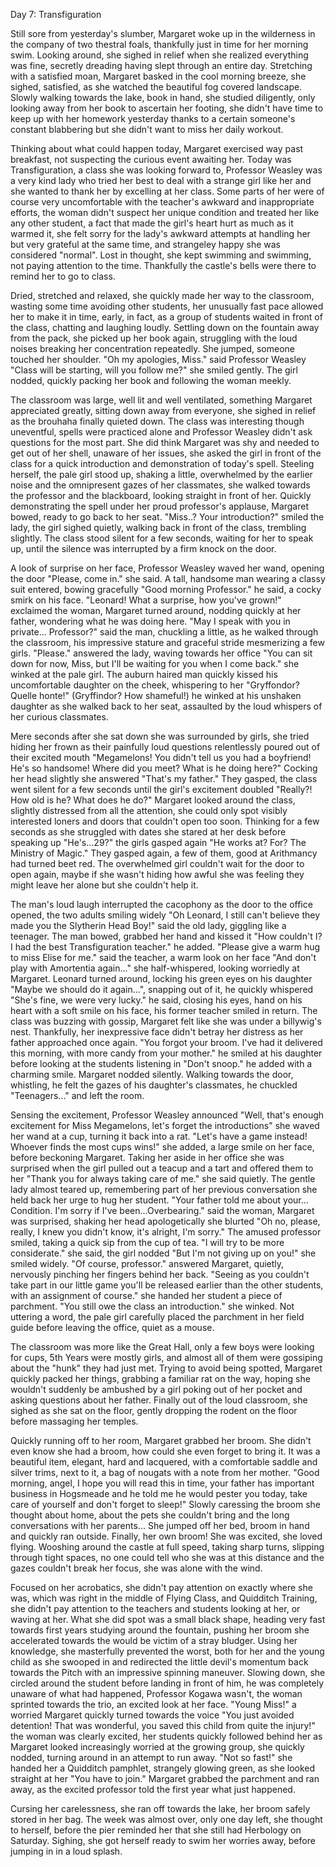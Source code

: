 Day 7: Transfiguration

Still sore from yesterday's slumber, Margaret woke up in the wilderness in the company of two thestral foals, thankfully just in time for her morning swim. Looking around, she sighed in relief when she realized everything was fine, secretly dreading having slept through an entire day.
Stretching with a satisfied moan, Margaret basked in the cool morning breeze, she sighed, satisfied, as she watched the beautiful fog covered landscape.
Slowly walking towards the lake, book in hand, she studied diligently, only looking away from her book to ascertain her footing, she didn't have time to keep up with her homework yesterday thanks to a certain someone's constant blabbering but she didn't want to miss her daily workout.

Thinking about what could happen today, Margaret exercised way past breakfast, not suspecting the curious event awaiting her. Today was Transfiguration, a class she was looking forward to, Professor Weasley was a very kind lady who tried her best to deal with a strange girl like her and she wanted to thank her by excelling at her class.
Some parts of her were of course very uncomfortable with the teacher's awkward and inappropriate efforts, the woman didn't suspect her unique condition and treated her like any other student, a fact that made the girl's heart hurt as much as it warmed it, she felt sorry for the lady's awkward attempts at handling her but very grateful at the same time, and strangeley happy she was considered "normal".
Lost in thought, she kept swimming and swimming, not paying attention to the time. Thankfully the castle's bells were there to remind her to go to class.

Dried, stretched and relaxed, she quickly made her way to the classroom, wasting some time avoiding other students, her unusually fast pace allowed her to make it in time, early, in fact, as a group of students waited in front of the class, chatting and laughing loudly.
Settling down on the fountain away from the pack, she picked up her book again, struggling with the loud noises breaking her concentration repeatedly.
She jumped, someone touched her shoulder. "Oh my apologies, Miss." said Professor Weasley "Class will be starting, will you follow me?" she smiled gently. The girl nodded, quickly packing her book and following the woman meekly.

The classroom was large, well lit and well ventilated, something Margaret appreciated greatly, sitting down away from everyone, she sighed in relief as the brouhaha finally quieted down. The class was interesting though uneventful, spells were practiced alone and Professor Weasley didn't ask questions for the most part.
She did think Margaret was shy and needed to get out of her shell, unaware of her issues, she asked the girl in front of the class for a quick introduction and demonstration of today's spell.
Steeling herself, the pale girl stood up, shaking a little, overwhelmed by the earlier noise and the omnipresent gazes of her classmates, she walked towards the professor and the blackboard, looking straight in front of her.
Quickly demonstrating the spell under her proud professor's applause, Margaret bowed, ready to go back to her seat.
"Miss..? Your introduction?" smiled the lady, the girl sighed quietly, walking back in front of the class, trembling slightly.
The class stood silent for a few seconds, waiting for her to speak up, until the silence was interrupted by a firm knock on the door.

A look of surprise on her face, Professor Weasley waved her wand, opening the door "Please, come in." she said.
A tall, handsome man wearing a classy suit entered, bowing gracefully "Good morning Professor." he said, a cocky smirk on his face.
"Leonard! What a surprise, how you've grown!" exclaimed the woman, Margaret turned around, nodding quickly at her father, wondering what he was doing here.
"May I speak with you in private... Professor?" said the man, chuckling a little, as he walked through the classroom, his impressive stature and graceful stride mesmerizing a few girls.
"Please." answered the lady, waving towards her office "You can sit down for now, Miss, but I'll be waiting for you when I come back." she winked at the pale girl.
The auburn haired man quickly kissed his uncomfortable daughter on the cheek, whispering to her "Gryffondor? Quelle honte!" (Gryffindor? How shameful!) he winked at his unshaken daughter as she walked back to her seat, assaulted by the loud whispers of her curious classmates.

Mere seconds after she sat down she was surrounded by girls, she tried hiding her frown as their painfully loud questions relentlessly poured out of their excited mouth "Megamelons! You didn't tell us you had a boyfriend! He's so handsome! Where did you meet? What is he doing here?"
Cocking her head slightly she answered "That's my father."
They gasped, the class went silent for a few seconds until the girl's excitement doubled "Really?! How old is he? What does he do?"
Margaret looked around the class, slightly distressed from all the attention, she could only spot visibly interested loners and doors that couldn't open too soon. Thinking for a few seconds as she struggled with dates she stared at her desk before speaking up "He's...29?" the girls gasped again "He works at? For? The Ministry of Magic." They gasped again, a few of them, good at Arithmancy had turned beet red.
The overwhelmed girl couldn't wait for the door to open again, maybe if she wasn't hiding how awful she was feeling they might leave her alone but she couldn't help it.

The man's loud laugh interrupted the cacophony as the door to the office opened, the two adults smiling widely "Oh Leonard, I still can't believe they made you the Slytherin Head Boy!" said the old lady, giggling like a teenager. The man bowed, grabbed her hand and kissed it "How couldn't I? I had the best Transfiguration teacher." he added.
"Please give a warm hug to miss Elise for me." said the teacher, a warm look on her face "And don't play with Amortentia again..." she half-whispered, looking worriedly at Margaret. Leonard turned around, locking his green eyes on his daughter "Maybe we should do it again...", snapping out of it, he quickly whispered "She's fine, we were very lucky." he said, closing his eyes, hand on his heart with a soft smile on his face, his former teacher smiled in return.
The class was buzzing with gossip, Margaret felt like she was under a billywig's nest. Thankfully, her inexpressive face didn't betray her distress as her father approached once again. "You forgot your broom. I've had it delivered this morning, with more candy from your mother." he smiled at his daughter before looking at the students listening in "Don't snoop." he added with a charming smile. Margaret nodded silently.
Walking towards the door, whistling, he felt the gazes of his daughter's classmates, he chuckled "Teenagers..." and left the room.

Sensing the excitement, Professor Weasley announced "Well, that's enough excitement for Miss Megamelons, let's forget the introductions" she waved her wand at a cup, turning it back into a rat. "Let's have a game instead! Whoever finds the most cups wins!" she added, a large smile on her face, before beckoning Margaret.
Taking her aside in her office she was surprised when the girl pulled out a teacup and a tart and offered them to her "Thank you for always taking care of me." she said quietly. The gentle lady almost teared up, remembering part of her previous conversation she held back her urge to hug her student.
"Your father told me about your... Condition. I'm sorry if I've been...Overbearing." said the woman, Margaret was surprised, shaking her head apologetically she blurted "Oh no, please, really, I knew you didn't know, it's alright, I'm sorry." 
The amused professor smiled, taking a quick sip from the cup of tea. "I will try to be more considerate." she said, the girl nodded "But I'm not giving up on you!" she smiled widely.
"Of course, professor." answered Margaret, quietly, nervously pinching her fingers behind her back.
"Seeing as you couldn't take part in our little game you'll be released earlier than the other students, with an assignment of course." she handed her student a piece of parchment. "You still owe the class an introduction." she winked.
Not uttering a word, the pale girl carefully placed the parchment in her field guide before leaving the office, quiet as a mouse.

The classroom was more like the Great Hall, only a few boys were looking for cups, 5th Years were mostly girls, and almost all of them were gossiping about the "hunk" they had just met. Trying to avoid being spotted, Margaret quickly packed her things, grabbing a familiar rat on the way, hoping she wouldn't suddenly be ambushed by a girl poking out of her pocket and asking questions about her father.
Finally out of the loud classroom, she sighed as she sat on the floor, gently dropping the rodent on the floor before massaging her temples.

Quickly running off to her room, Margaret grabbed her broom. She didn't even know she had a broom, how could she even forget to bring it.
It was a beautiful item, elegant, hard and lacquered, with a comfortable saddle and silver trims, next to it, a bag of nougats with a note from her mother. "Good morning, angel, I hope you will read this in time, your father has important business in Hogsmeade and he told me he would pester you today, take care of yourself and don't forget to sleep!"
Slowly caressing the broom she thought about home, about the pets she couldn't bring and the long conversations with her parents...
She jumped off her bed, broom in hand and quickly ran outside. Finally, her own broom! She was excited, she loved flying.
Wooshing around the castle at full speed, taking sharp turns, slipping through tight spaces, no one could tell who she was at this distance and the gazes couldn't break her focus, she was alone with the wind.

Focused on her acrobatics, she didn't pay attention on exactly where she was, which was right in the middle of Flying Class, and Quidditch Training, she didn't pay attention to the teachers and students looking at her, or waving at her.
What she did spot was a small black shape, heading very fast towards first years studying around the fountain, pushing her broom she accelerated towards the would be victim of a stray bludger.
Using her knowledge, she masterfully prevented the worst, both for her and the young child as she swooped in and redirected the little devil's momentum back towards the Pitch with an impressive spinning maneuver.
Slowing down, she circled around the student before landing in front of him, he was completely unaware of what had happened, Professor Kogawa wasn't, the woman sprinted towards the trio, an excited look at her face. "Young Miss!" a worried Margaret quickly turned towards the voice "You just avoided detention! That was wonderful, you saved this child from quite the injury!" the woman was clearly excited, her students quickly followed behind her as Margaret looked increasingly worried at the growing group, she quickly nodded, turning around in an attempt to run away.
"Not so fast!" she handed her a Quidditch pamphlet, strangely glowing green, as she looked straight at her "You have to join."
Margaret grabbed the parchment and ran away, as the excited professor told the first year what just happened.

Cursing her carelessness, she ran off towards the lake, her broom safely stored in her bag. The week was almost over, only one day left, she thought to herself, before the pier reminded her that she still had Herbology on Saturday.
Sighing, she got herself ready to swim her worries away, before jumping in in a loud splash.